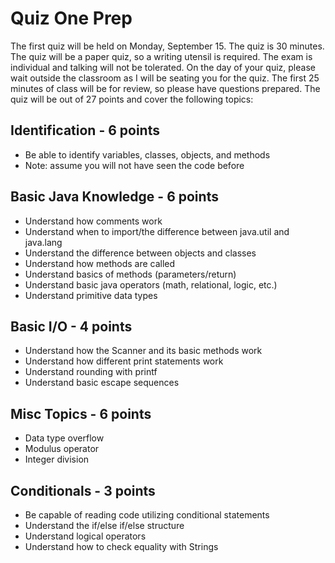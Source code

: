 # Quiz One Prep
The first quiz will be held on Monday, September 15. The quiz is 30  minutes. The quiz will be a paper quiz, so a writing utensil is required. The exam is individual and talking will not be tolerated. On the day of your quiz, please wait outside the classroom as I will be seating you for the quiz. The first 25 minutes of class will be for review, so please have questions prepared. The quiz will be out of 27 points and cover the following topics:

## Identification - 6 points

* Be able to identify variables, classes, objects, and methods
* Note: assume you will not have seen the code before


## Basic Java Knowledge - 6 points

* Understand how comments work
* Understand when to import/the difference between java.util and java.lang
* Understand the difference between objects and classes
* Understand how methods are called
* Understand basics of methods (parameters/return)
* Understand basic java operators (math, relational, logic, etc.)
* Understand primitive data types


## Basic I/O - 4 points

* Understand how the Scanner and its basic methods work
* Understand how different print statements work
* Understand rounding with printf
* Understand basic escape sequences


## Misc Topics - 6 points

* Data type overflow
* Modulus operator
* Integer division


## Conditionals - 3 points

* Be capable of reading code utilizing conditional statements
* Understand the if/else if/else structure
* Understand logical operators
* Understand how to check equality with Strings
